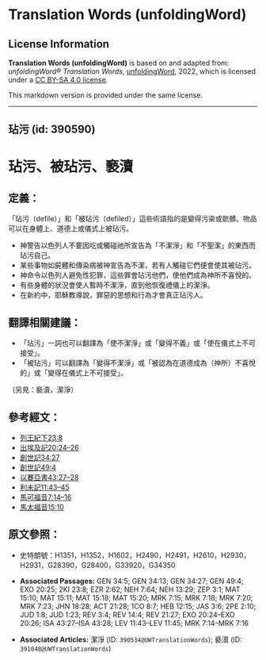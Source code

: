 # Translation Words (unfoldingWord)

## License Information

**Translation Words (unfoldingWord)** is based on and adapted from: _unfoldingWord® Translation Words_, [unfoldingWord](https://unfoldingword.org/utw), 2022, which is licensed under a [CC BY-SA 4.0 license](https://creativecommons.org/licenses/by-sa/4.0/legalcode.en).

This markdown version is provided under the same license.



--------------------------------

## 玷污 (id: 390590)

玷污、被玷污、褻瀆
=========

定義：
---

「玷污（defile）」和「被玷污（defiled）」這些術語指的是變得污染或骯髒。物品可以在身體上、道德上或儀式上被玷污。

* 神警告以色列人不要因吃或觸碰祂所宣告為「不潔淨」和「不聖潔」的東西而玷污自己。
* 某些事物如屍體和傳染病被神宣告為不潔，若有人觸碰它們便會使其被玷污。
* 神命令以色列人避免性犯罪，這些罪會玷污他們，使他們成為神所不喜悅的。
* 有些身體的狀況會使人暫時不潔淨，直到他恢復禮儀上的潔淨。
* 在新約中，耶穌教導說，罪惡的思想和行為才會真正玷污人。

翻譯相關建議：
-------

* 「玷污」一詞也可以翻譯為「使不潔淨」或「變得不義」或「使在儀式上不可接受」。
* 「被玷污」可以翻譯為「變得不潔淨」或「被認為在道德成為（神所）不喜悅的」或「變得在儀式上不可接受」。

（另見：褻瀆，潔淨）

參考經文：
-----

* [列王紀下23:8](https://ref.ly/2Kgs23:8)
* [出埃及記20:24–26](https://ref.ly/Exod20:24-Exod20:26)
* [創世記34:27](https://ref.ly/Gen34:27)
* [創世記49:4](https://ref.ly/Gen49:4)
* [以賽亞書43:27–28](https://ref.ly/Isa43:27-Isa43:28)
* [利未記11:43–45](https://ref.ly/Lev11:43-Lev11:45)
* [馬可福音7:14–16](https://ref.ly/Mark7:14-Mark7:16)
* [馬太福音15:10](https://ref.ly/Matt15:10)

原文參照：
-----

* 史特朗號：H1351，H1352，H1602，H2490，H2491，H2610，H2930，H2931，G28390，G28400，G33920，G34350

* **Associated Passages:** GEN 34:5; GEN 34:13; GEN 34:27; GEN 49:4; EXO 20:25; 2KI 23:8; EZR 2:62; NEH 7:64; NEH 13:29; ZEP 3:1; MAT 15:10; MAT 15:11; MAT 15:18; MAT 15:20; MRK 7:15; MRK 7:18; MRK 7:20; MRK 7:23; JHN 18:28; ACT 21:28; 1CO 8:7; HEB 12:15; JAS 3:6; 2PE 2:10; JUD 1:8; JUD 1:23; REV 3:4; REV 14:4; REV 21:27; EXO 20:24–EXO 20:26; ISA 43:27–ISA 43:28; LEV 11:43–LEV 11:45; MRK 7:14–MRK 7:16
* **Associated Articles:** 潔淨 (ID: `390534@UWTranslationWords`); 褻瀆 (ID: `391048@UWTranslationWords`)

